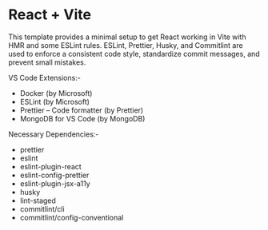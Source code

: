 # React + Vite

This template provides a minimal setup to get React working in Vite with HMR and some ESLint rules.
ESLint, Prettier, Husky, and Commitlint are used to enforce a consistent code style, standardize commit messages, and prevent small mistakes.

VS Code Extensions:-

- Docker (by Microsoft)
- ESLint (by Microsoft)
- Prettier – Code formatter (by Prettier)
- MongoDB for VS Code (by MongoDB)

Necessary Dependencies:-

- prettier
- eslint
- eslint-plugin-react
- eslint-config-prettier
- eslint-plugin-jsx-a11y
- husky
- lint-staged
- commitlint/cli
- commitlint/config-conventional
